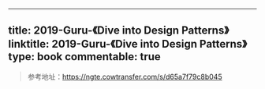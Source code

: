 
---
title: 2019-Guru-《Dive into Design Patterns》
linktitle: 2019-Guru-《Dive into Design Patterns》
type: book
commentable: true
---

> 参考地址：https://ngte.cowtransfer.com/s/d65a7f79c8b045

    